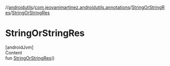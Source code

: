 //[androidutils](../../index.md)/[com.jeovanimartinez.androidutils.annotations](../index.md)/[StringOrStringRes](index.md)/[StringOrStringRes](-string-or-string-res.md)



# StringOrStringRes  
[androidJvm]  
Content  
fun [StringOrStringRes](-string-or-string-res.md)()  



